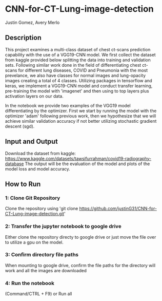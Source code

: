 # CNN-for-CT-Lung-image-detection
Justin Gomez, Avery Merlo

Description
----

This project examines a multi-class dataset of chest ct-scans prediction capability with the use of a VGG19-CNN model. We first collect the dataset from kaggle provided below splitting the data into training and validation sets. Following similar work done in the field of differentiating chest ct-scans for different lung diseases, COVID and Pneumonia with the most prevelance, we also have classes for normal images and lung-opacity images creating a total of 4 classes. Utilizing packages in tensorflow and keras, we implement a VGG19-CNN model and conduct transfer learning, pre-training the model with 'imagenet' and then using to top layers plus activation layers on our data. 

In the notebook we provide two examples of the VGG19 model differentiating by the optimizer. First we start by running the model with the optimizer 'adam' following previous work, then we hypothesize that we will achieve similar validation accuracy if not better utilizing stochastic gradient descent (sgd). 


Input and Output
----
Download the dataset from kaggle: https://www.kaggle.com/datasets/tawsifurrahman/covid19-radiography-database
The output will be the evaluation of the model and plots of the model loss and model accuracy.


How to Run
----

### 1: Clone Git Repository

Clone the repository using 'git clone https://github.com/justinG31/CNN-for-CT-Lung-image-detection.git'

### 2: Transfer the jupyter notebook to google drive 

Either clone the repository directy to google drive or just move the file over to utilize a gpu on the model. 

### 3: Confirm directory file paths

When mounting to google drive, confirm the file paths for the directory will work and all the images are downloaded

### 4: Run the notebook

(Command/CTRL + F9) or Run all 

